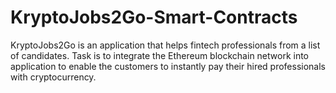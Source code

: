# KryptoJobs2Go-Smart-Contracts
KryptoJobs2Go is an application that helps fintech professionals from a list of candidates. Task is to integrate the Ethereum blockchain network into application to enable the customers to instantly pay their hired professionals with cryptocurrency.
